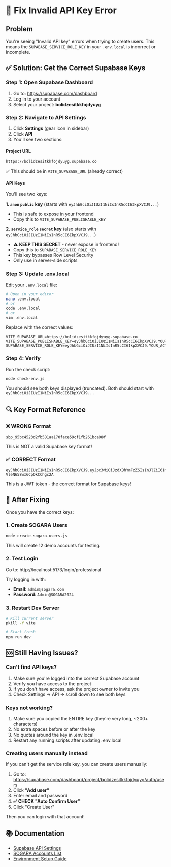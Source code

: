 # 🔧 Fix Invalid API Key Error

## Problem

You're seeing "Invalid API key" errors when trying to create users. This means the `SUPABASE_SERVICE_ROLE_KEY` in your `.env.local` is incorrect or incomplete.

## ✅ Solution: Get the Correct Supabase Keys

### Step 1: Open Supabase Dashboard

1. Go to: https://supabase.com/dashboard
2. Log in to your account
3. Select your project: **bolidzesitkkfojdyuyg**

### Step 2: Navigate to API Settings

1. Click **Settings** (gear icon in sidebar)
2. Click **API**
3. You'll see two sections:

#### Project URL
```
https://bolidzesitkkfojdyuyg.supabase.co
```
✅ This should be in `VITE_SUPABASE_URL` (already correct)

#### API Keys

You'll see two keys:

**1. `anon` `public` key** (starts with `eyJhbGciOiJIUzI1NiIsInR5cCI6IkpXVCJ9...`)
- This is safe to expose in your frontend
- Copy this to `VITE_SUPABASE_PUBLISHABLE_KEY`

**2. `service_role` `secret` key** (also starts with `eyJhbGciOiJIUzI1NiIsInR5cCI6IkpXVCJ9...`)
- ⚠️ **KEEP THIS SECRET** - never expose in frontend!
- Copy this to `SUPABASE_SERVICE_ROLE_KEY`
- This key bypasses Row Level Security
- Only use in server-side scripts

### Step 3: Update .env.local

Edit your `.env.local` file:

```bash
# Open in your editor
nano .env.local
# or
code .env.local
# or
vim .env.local
```

Replace with the correct values:

```env
VITE_SUPABASE_URL=https://bolidzesitkkfojdyuyg.supabase.co
VITE_SUPABASE_PUBLISHABLE_KEY=eyJhbGciOiJIUzI1NiIsInR5cCI6IkpXVCJ9.YOUR_ACTUAL_ANON_KEY_HERE
SUPABASE_SERVICE_ROLE_KEY=eyJhbGciOiJIUzI1NiIsInR5cCI6IkpXVCJ9.YOUR_ACTUAL_SERVICE_ROLE_KEY_HERE
```

### Step 4: Verify

Run the check script:

```bash
node check-env.js
```

You should see both keys displayed (truncated). Both should start with `eyJhbGciOiJIUzI1NiIsInR5cCI6IkpXVCJ9...`

## 🔍 Key Format Reference

### ❌ WRONG Format
```
sbp_95bc4523d2fb581aa170face59cf1fb261bca08f
```
This is NOT a valid Supabase key format!

### ✅ CORRECT Format
```
eyJhbGciOiJIUzI1NiIsInR5cCI6IkpXVCJ9.eyJpc3MiOiJzdXBhYmFzZSIsInJlZiI6ImJvbGlkemVzaXRra2ZvamR5dXlnIiwicm9sZSI6ImFub24iLCJpYXQiOjE3NTkzNTMxMzUsImV4cCI6MjA3NDkyOTEzNX0.bKmwG96ju8nRHLOizeMtp-VleN658wI6CpOkCChgc2A
```
This is a JWT token - the correct format for Supabase keys!

## 🚀 After Fixing

Once you have the correct keys:

### 1. Create SOGARA Users

```bash
node create-sogara-users.js
```

This will create 12 demo accounts for testing.

### 2. Test Login

Go to: http://localhost:5173/login/professional

Try logging in with:
- **Email**: `admin@sogara.com`
- **Password**: `Admin@SOGARA2024`

### 3. Restart Dev Server

```bash
# Kill current server
pkill -f vite

# Start fresh
npm run dev
```

## 🆘 Still Having Issues?

### Can't find API keys?

1. Make sure you're logged into the correct Supabase account
2. Verify you have access to the project
3. If you don't have access, ask the project owner to invite you
4. Check Settings → API → scroll down to see both keys

### Keys not working?

1. Make sure you copied the ENTIRE key (they're very long, ~200+ characters)
2. No extra spaces before or after the key
3. No quotes around the key in .env.local
4. Restart any running scripts after updating .env.local

### Creating users manually instead

If you can't get the service role key, you can create users manually:

1. Go to: https://supabase.com/dashboard/project/bolidzesitkkfojdyuyg/auth/users
2. Click **"Add user"**
3. Enter email and password
4. **✅ CHECK "Auto Confirm User"**
5. Click "Create User"

Then you can login with that account!

## 📚 Documentation

- [Supabase API Settings](https://supabase.com/dashboard/project/bolidzesitkkfojdyuyg/settings/api)
- [SOGARA Accounts List](./SOGARA_IDENTIFIANTS_COMPLETS.md)
- [Environment Setup Guide](./ENV_SETUP_GUIDE.md)

